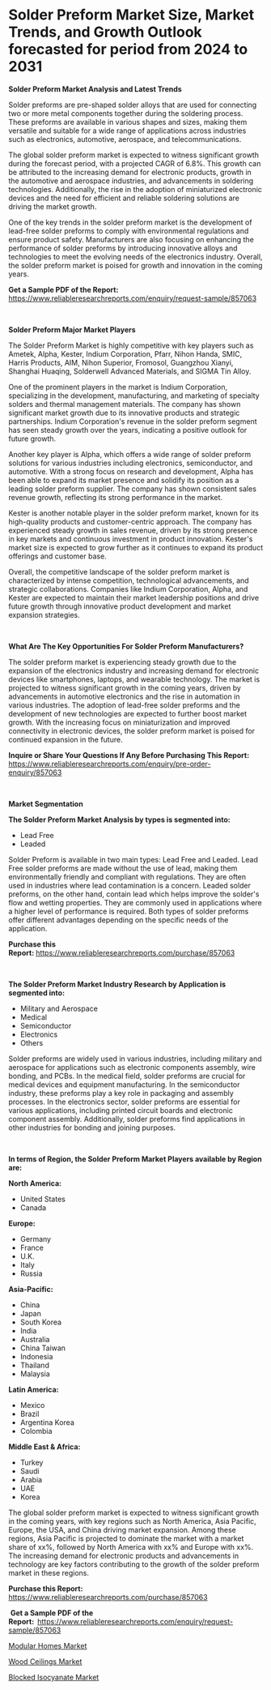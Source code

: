 <p><h1>Solder Preform Market Size, Market Trends, and Growth Outlook forecasted for period from 2024 to 2031</h1></p><p><strong>Solder Preform Market Analysis and Latest Trends</strong></p>
<p><p>Solder preforms are pre-shaped solder alloys that are used for connecting two or more metal components together during the soldering process. These preforms are available in various shapes and sizes, making them versatile and suitable for a wide range of applications across industries such as electronics, automotive, aerospace, and telecommunications.</p><p>The global solder preform market is expected to witness significant growth during the forecast period, with a projected CAGR of 6.8%. This growth can be attributed to the increasing demand for electronic products, growth in the automotive and aerospace industries, and advancements in soldering technologies. Additionally, the rise in the adoption of miniaturized electronic devices and the need for efficient and reliable soldering solutions are driving the market growth.</p><p>One of the key trends in the solder preform market is the development of lead-free solder preforms to comply with environmental regulations and ensure product safety. Manufacturers are also focusing on enhancing the performance of solder preforms by introducing innovative alloys and technologies to meet the evolving needs of the electronics industry. Overall, the solder preform market is poised for growth and innovation in the coming years.</p></p>
<p><strong>Get a Sample PDF of the Report:&nbsp;</strong> <a href="https://www.reliableresearchreports.com/enquiry/request-sample/857063">https://www.reliableresearchreports.com/enquiry/request-sample/857063</a></p>
<p>&nbsp;</p>
<p><strong>Solder Preform Major Market Players</strong></p>
<p><p>The Solder Preform Market is highly competitive with key players such as Ametek, Alpha, Kester, Indium Corporation, Pfarr, Nihon Handa, SMIC, Harris Products, AIM, Nihon Superior, Fromosol, Guangzhou Xianyi, Shanghai Huaqing, Solderwell Advanced Materials, and SIGMA Tin Alloy. </p><p>One of the prominent players in the market is Indium Corporation, specializing in the development, manufacturing, and marketing of specialty solders and thermal management materials. The company has shown significant market growth due to its innovative products and strategic partnerships. Indium Corporation's revenue in the solder preform segment has seen steady growth over the years, indicating a positive outlook for future growth.</p><p>Another key player is Alpha, which offers a wide range of solder preform solutions for various industries including electronics, semiconductor, and automotive. With a strong focus on research and development, Alpha has been able to expand its market presence and solidify its position as a leading solder preform supplier. The company has shown consistent sales revenue growth, reflecting its strong performance in the market.</p><p>Kester is another notable player in the solder preform market, known for its high-quality products and customer-centric approach. The company has experienced steady growth in sales revenue, driven by its strong presence in key markets and continuous investment in product innovation. Kester's market size is expected to grow further as it continues to expand its product offerings and customer base.</p><p>Overall, the competitive landscape of the solder preform market is characterized by intense competition, technological advancements, and strategic collaborations. Companies like Indium Corporation, Alpha, and Kester are expected to maintain their market leadership positions and drive future growth through innovative product development and market expansion strategies.</p></p>
<p>&nbsp;</p>
<p><strong>What Are The Key Opportunities For Solder Preform Manufacturers?</strong></p>
<p><p>The solder preform market is experiencing steady growth due to the expansion of the electronics industry and increasing demand for electronic devices like smartphones, laptops, and wearable technology. The market is projected to witness significant growth in the coming years, driven by advancements in automotive electronics and the rise in automation in various industries. The adoption of lead-free solder preforms and the development of new technologies are expected to further boost market growth. With the increasing focus on miniaturization and improved connectivity in electronic devices, the solder preform market is poised for continued expansion in the future.</p></p>
<p><strong>Inquire or Share Your Questions If Any Before Purchasing This Report:</strong> <a href="https://www.reliableresearchreports.com/enquiry/pre-order-enquiry/857063">https://www.reliableresearchreports.com/enquiry/pre-order-enquiry/857063</a></p>
<p>&nbsp;</p>
<p><strong>Market Segmentation</strong></p>
<p><strong>The Solder Preform Market Analysis by types is segmented into:</strong></p>
<p><ul><li>Lead Free</li><li>Leaded</li></ul></p>
<p><p>Solder Preform is available in two main types: Lead Free and Leaded. Lead Free solder preforms are made without the use of lead, making them environmentally friendly and compliant with regulations. They are often used in industries where lead contamination is a concern. Leaded solder preforms, on the other hand, contain lead which helps improve the solder's flow and wetting properties. They are commonly used in applications where a higher level of performance is required. Both types of solder preforms offer different advantages depending on the specific needs of the application.</p></p>
<p><strong>Purchase this Report:&nbsp;</strong><a href="https://www.reliableresearchreports.com/purchase/857063">https://www.reliableresearchreports.com/purchase/857063</a></p>
<p>&nbsp;</p>
<p><strong>The Solder Preform Market Industry Research by Application is segmented into:</strong></p>
<p><ul><li>Military and Aerospace</li><li>Medical</li><li>Semiconductor</li><li>Electronics</li><li>Others</li></ul></p>
<p><p>Solder preforms are widely used in various industries, including military and aerospace for applications such as electronic components assembly, wire bonding, and PCBs. In the medical field, solder preforms are crucial for medical devices and equipment manufacturing. In the semiconductor industry, these preforms play a key role in packaging and assembly processes. In the electronics sector, solder preforms are essential for various applications, including printed circuit boards and electronic component assembly. Additionally, solder preforms find applications in other industries for bonding and joining purposes.</p></p>
<p>&nbsp;</p>
<p><strong>In terms of Region, the Solder Preform Market Players available by Region are:</strong></p>
<p>
    <p> <strong> North America: </strong>
        <ul>
            <li>United States</li>
            <li>Canada</li>
        </ul>
        </p> 
    <p> <strong> Europe: </strong>
        <ul>
            <li>Germany</li>
            <li>France</li>
            <li>U.K.</li>
            <li>Italy</li>
            <li>Russia</li>
        </ul>
        </p> 
    <p> <strong> Asia-Pacific: </strong>
        <ul>
            <li>China</li>
            <li>Japan</li>
            <li>South Korea</li>
            <li>India</li>
            <li>Australia</li>
            <li>China Taiwan</li>
            <li>Indonesia</li>
            <li>Thailand</li>
            <li>Malaysia</li>
        </ul>
        </p> 
    <p> <strong> Latin America: </strong>
        <ul>
            <li>Mexico</li>
            <li>Brazil</li>
            <li>Argentina Korea</li>
            <li>Colombia</li>
        </ul>
        </p> 
    <p> <strong> Middle East & Africa: </strong>
        <ul>
            <li>Turkey</li>
            <li>Saudi</li>
            <li>Arabia</li>
            <li>UAE</li>
            <li>Korea</li>
        </ul>
    </p>
    </p>
<p><p>The global solder preform market is expected to witness significant growth in the coming years, with key regions such as North America, Asia Pacific, Europe, the USA, and China driving market expansion. Among these regions, Asia Pacific is projected to dominate the market with a market share of xx%, followed by North America with xx% and Europe with xx%. The increasing demand for electronic products and advancements in technology are key factors contributing to the growth of the solder preform market in these regions.</p></p>
<p><strong>Purchase this Report: </strong><a href="https://www.reliableresearchreports.com/purchase/857063">https://www.reliableresearchreports.com/purchase/857063</a></p>
<p>&nbsp;<strong>Get a Sample PDF of the Report:&nbsp;&nbsp;</strong><a href="https://www.reliableresearchreports.com/enquiry/request-sample/857063">https://www.reliableresearchreports.com/enquiry/request-sample/857063</a></p>
<p><strong></strong></p>
<p><p><a href="https://github.com/mauripalmi/Market-Research-Report-List-2/blob/main/modular-homes-market.md">Modular Homes Market</a></p><p><a href="https://github.com/nicoletavirag/Market-Research-Report-List-2/blob/main/wood-ceilings-market.md">Wood Ceilings Market</a></p><p><a href="https://github.com/redneck06/Market-Research-Report-List-2/blob/main/blocked-isocyanate-market.md">Blocked Isocyanate Market</a></p></p>